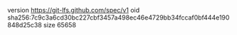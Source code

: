 version https://git-lfs.github.com/spec/v1
oid sha256:7c9c3a6cd30bc227cbf3457a498ec46e4729bb34fccaf0bf444e190848d25c38
size 65658
